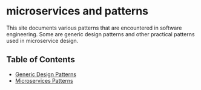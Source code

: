 # microservices and patterns
This site documents various patterns that are encountered in software engineering.  Some are generic design patterns and other practical patterns used in microservice design.

## Table of Contents
- [Generic Design Patterns](./docs/design-patterns.md)
- [Microservices Patterns](wiki)
